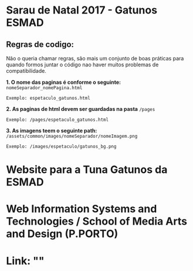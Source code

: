 # Sarau de Natal 2017 - Gatunos ESMAD
## Regras de codigo:
Não o queria chamar regras, são mais um conjunto de boas práticas para quando formos juntar o código nao haver muitos problemas de compatibilidade.

**1. O nome das paginas é conforme o seguinte:** `nomeSeparador_nomePagina.html`
```
Exemplo: espetaculo_gatunos.html
```
**2. As paginas de html devem ser guardadas na pasta** `/pages`
```
Exemplo: /pages/espetaculo_gatunos.html
```
**3. As imagens teem o seguinte path:** `/assets/common/images/nomeSeparador/nomeImagem.png`
```
Exemplo: /images/espetaculo/gatunos_bg.png
```
# Website para a Tuna Gatunos da ESMAD
# Web Information Systems and Technologies / School of Media Arts and Design (P.PORTO)
# Link: ""

